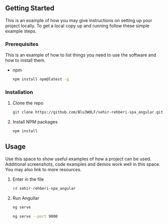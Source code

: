 <!-- GETTING STARTED -->
## Getting Started

This is an example of how you may give instructions on setting up your project locally.
To get a local copy up and running follow these simple example steps.

### Prerequisites

This is an example of how to list things you need to use the software and how to install them.
* npm
  ```sh
  npm install npm@latest -g
  ```

### Installation

1. Clone the repo
   ```sh
   git clone https://github.com/Blu3W0LF/sehir-rehberi-spa_angular.git
   ```
2. Install NPM packages
   ```sh
   npm install
   ```



<!-- USAGE EXAMPLES -->
## Usage

Use this space to show useful examples of how a project can be used. Additional screenshots, code examples and demos work well in this space. You may also link to more resources.

1. Enter in the file
   ```sh
   cd sehir-rehberi-spa_angular
   ```
2. Run Angullar 
   ```sh
   ng serve
   ```
   ```sh
   ng serve --port 9000
   ```
